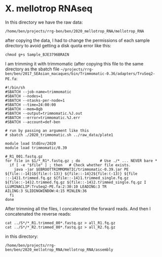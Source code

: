 # X. mellotrop RNAseq


In this directory we have the raw data:
```
/home/ben/projects/rrg-ben/ben/2020_mellotrop_RNA/mellotrop_RNA
```
after copying the data, I had to change the permissions of each sample directory to avoid getting a disk quota error like this:
```
chmod g+s Sample_BJE3796BRAIN
```

I am trimming it with trimmomatic (after copying this file to the same directory as the sbatch file `~/projects/rrg-ben/ben/2017_SEAsian_macaques/bin/Trimmomatic-0.36/adapters/TruSeq2-PE.fa`:
```
#!/bin/sh
#SBATCH --job-name=trimmomatic
#SBATCH --nodes=1
#SBATCH --ntasks-per-node=1
#SBATCH --time=24:00:00
#SBATCH --mem=8gb
#SBATCH --output=trimmomatic.%J.out
#SBATCH --error=trimmomatic.%J.err
#SBATCH --account=def-ben

# run by passing an argument like this
# sbatch ./2020_trimmomatic.sh ../raw_data/plate1

module load StdEnv/2020
module load trimmomatic/0.39

#_R1_001.fastq.gz
for file in $1/*_R1*.fastq.gz ; do         # Use ./* ... NEVER bare *
  if [ -e "$file" ] ; then   # Check whether file exists.
	java -jar $EBROOTTRIMMOMATIC/trimmomatic-0.39.jar PE ${file::-14}1${file:(-13)} ${file::-14}2${file:(-13)} ${file
::-14}1.trimmed.fq.gz ${file::-14}1.trimmed_single.fq.gz ${file::-14}2.trimmed.fq.gz ${file::-14}2.trimmed_single.fq.gz I
LLUMINACLIP:TruSeq2-PE.fa:2:30:10 LEADING:3 TR
AILING:3 SLIDINGWINDOW:4:15 MINLEN:36
  fi
done
```

After trimming all the files, I concatenated the forward reads. And then I concatenated the reverse reads:
```
cat ../S*/*_R1.trimmed_00*.fastq.gz > all_R1.fq.gz
cat ../S*/*_R2.trimmed_00*.fastq.gz > all_R2.fq.gz
```
in this directory:
```
/home/ben/projects/rrg-ben/ben/2020_mellotrop_RNA/mellotrop_RNA/assembly
```
